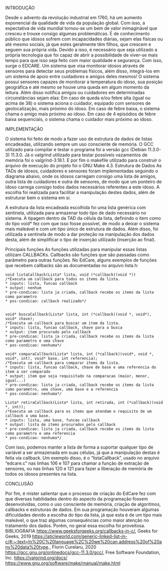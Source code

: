 INTRODUÇÃO

Desde o advento da revolução industrial em 1760, há um aumento exponencial da qualidade de vida da população global. Com isso, a expectativa de vida mundial tornou-se um bem de valor inimaginável que cresceu e trouxe consigo algumas problemáticas.
É de conhecimento público que idosos sofrem com incapacidades diárias, sejam elas físicas ou até mesmo sociais, já que estes geralmente têm filhos, que crescem e seguem sua própria vida. Devido a isso, é necessário que seja utilizado a própria tecnologia que foi capaz de abrir a possibilidade de viver-se mais tempo para que isso seja feito com maior qualidade e segurança.
Com isso, surge o EDCARE. Um sistema que visa monitorar idosos através de sensores para detectar seus problemas físicos, além disso, integrá-los em um sistema de apoio entre cuidadores e amigos deles mesmos! O sistema possui sensores capazes de monitorar a temperatura do idoso, sua posição geográfica e até mesmo se houve uma queda em algum momento da leitura. Além disso notifica amigos ou cuidadores em determinadas circunstâncias sejam elas:
Em caso de queda e/ou febre alta (igual ou acima de 38) o sistema aciona o cuidador, equipado com sensores de geolocalização, mais próximo do idoso.
Em caso de febre baixa, o sistema chama o amigo mais próximo ao idoso.
Em caso de 4 episódios de febre baixa sequenciais, o sistema chama o cuidador mais próximo ao idoso.


IMPLEMENTAÇÃO

O sistema foi feito de modo a fazer uso de estrutura de dados de listas encadeadas, utilizando sempre um uso consciente de memória. O GCC utilizado para compilar e testar o programa foi a versão gcc (Debian 11.3.0-3) 11.3.0. Já o valgrind utilizado para testar possíveis vazamentos de memória foi o valgrind-3.18.1. E por fim o makefile utilizado para construir o arquivo de execução do projeto foi o GNU Make 4.3.
Estrutura de Dados
As TADs de idosos, cuidadores e sensores foram implementadas seguindo o diagrama abaixo, onde os idosos carregam consigo uma lista de amigos, outra lista de cuidadores e outra de sensores, de modo que um ponteiro de idoso carrega consigo todos dados necessários referentes a este idoso. A escolha foi realizada para facilitar a manipulação destes dados, além de estruturar bem o sistema em si.


A estrutura da lista encadeada escolhida foi uma lista genérica com sentinela, utilizada para armazenar todo tipo de dado necessário no sistema. A tipagem dentro da TAD da célula da lista, definindo o item como do tipo void* fez com que isso fosse possível, de modo a deixar o sistema mais maleável e com um tipo único de estrutura de dados. Além disso, foi utilizada a sentinela de modo a dar proteção na manipulação dos dados desta, além de simplificar o tipo de inserção utilizado (inserção ao final).

Principais funções
	As funções utilizadas para manipular essas listas utilizam CALLBACKs. Callbacks são funções que são passadas como parâmetro para outras funções. No EdCare, alguns exemplos de funções que recebem callbacks são as documentadas no arquivo lista.h:

	void listaCallback(Lista* lista, void (*callback)(void *))
	/*Executa um callback para todos os items da lista.
	* inputs: lista, funcao callback
	* output: nenhum
	* pre-condicao: lista ja criada, callback recebe os items da lista como parametro
	* pos-condicao: callback realizado*/


	void* buscaCallback(Lista* lista, int (*callback)(void *, void*), void* chave);
	/*Executa um callback para buscar um item da lista.
	* inputs: lista, funcao callback, chave para a busca
	* output: item procurado pelo callback
	* pre-condicao: lista ja criada, callback recebe os items da lista como parametro e uma chave
	* pos-condicao: nenhuma*/

	void* comparaCallback(Lista* lista, int (*callback)(void*, void *, void*, int), void* base, int referencia);
	/*Executa um callback para comparar items da lista.
	* inputs: lista, funcao callback, chave de base e uma referencia do item a ser comparado
	* output: item que seja requisitado na comparacao (maior, menor, igual...)
	* pre-condicao: lista ja criada, callback recebe os items da lista como parametro, uma chave, uma base e a referencia
	* pos-condicao: nenhuma*/

	Lista* retiraCallback(Lista* lista, int retirada, int (*callback)(void *, int));
	/*Executa um callback para os items que atendam o requisito de um callback a uma base.
	* inputs: lista, uma base, funcao callback
	* output: lista de items procurados pelo callback
	* pre-condicao: lista ja criada, callback recebe os items da lista como parametro e uma referencia
	* pos-condicao: nenhuma*/
	
Com isso, podemos manter a lista de forma a suportar qualquer tipo de variável a ser armazenada em suas células, já que a manipulação destas é feita via callback. Um exemplo disso, é o “listaCallback”, usado no arquivo “edcare.c” nas linhas 106 e 107 para chamar a função de extração de sensores, ou nas linhas 120 e 121 para fazer a liberação de memória de todos os idosos presentes na lista.

CONCLUSÃO

Por fim, é mister salientar que o processo de criação do EdCare fez com que diversas habilidades dentro do aspecto da programação fossem desenvolvidas, como o uso consciente de memória, criação de algoritmos, callbacks e estruturas de dados. Em sua programação houveram algumas dificuldades devido a escolha do tipo da lista, já que esta é de um tipo mais maleável, o que traz algumas consequências como maior atenção no tratamento dos dados. Porém, no geral essa escolha foi proveitosa.
BIBLIOGRAFIA
https://www.geeksforgeeks.org/callbacks-in-c/, Geeks for Geeks, 2019
https://aticleworld.com/generic-linked-list-in-c/#:~:text=In%20C%20language%2C%20we%20can,address%20of%20any%20data%20type., Florin Curelaru, 2020
https://gcc.gnu.org/onlinedocs/gcc-11.3.0/gcc/, Free Software Foundation, Inc.
https://valgrind.org/docs/
https://www.gnu.org/software/make/manual/make.html
